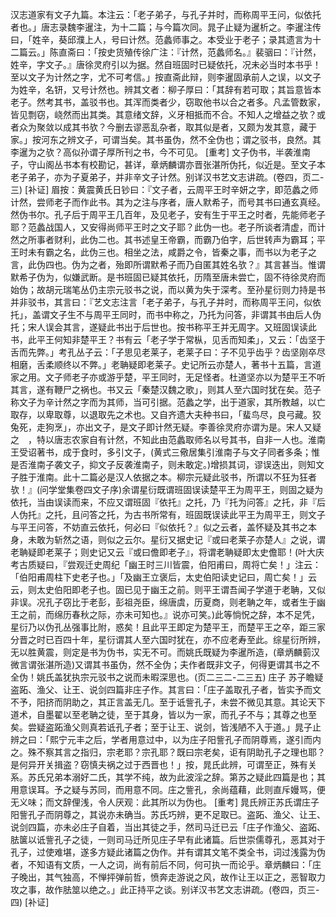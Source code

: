 <!-- { "loadSidebar": true } -->
汉志道家有文子九篇。本注云：「老子弟子，与孔子并时，而称周平王问，似依托者也。」唐志录魏李暹注，为十二篇；与今篇次同。晁子止疑为暹析之。李暹注传曰，「姓辛，葵邱濮上人，号曰计然。范蠡师事之。本受业于老子；录其遗言为十二篇云。」陈直斋曰：「按史货殖传徐广注：『计然，范蠡师名。』裴骃曰：『计然，姓辛，字文子。』唐徐灵府引以为据。然自班固时已疑依托，况未必当时本书乎！至以文子为计然之字，尤不可考信。」按直斋此辩，则李暹固承前人之误，以文子为姓辛，名钘，又号计然也。辨其文者：柳子厚曰：「其辞有若可取；其旨意皆本老子。然考其书，盖驳书也。其浑而类者少，窃取他书以合之者多。凡孟管数家，皆见剽窃，峣然而出其类。其意绪文辞，义牙相抵而不合。不知人之增益之欤？或者众为聚敛以成其书欤？今删去谬恶乱杂者，取其似是者，又颇为发其意，藏于家。」按河东之辨文子，可谓当矣。其书虽伪，然不全伪也；谓之驳书，良然。其李暹为之欤？高似孙谓子厚所刊之书，今不可见。
[重考]
文子伪书，半袭淮南子，守山阁丛书本有校勘记，甚详，章炳麟谓亦晋张湛所伪托，似近是。至文子本老子弟子，亦为子夏弟子，并非辛文子计然。别详汉书艺文志讲疏。(卷四，页二-三)
[补证]
眉按：黄震黄氏日钞曰：『文子者，云周平王时辛妍之字，即范蠡之师计然，尝师老子而作此书。其为之注与序者，唐人默希子，而号其书曰通玄真经。然伪书尔。孔子后于周平王几百年，及见老子，安有生于平王之时者，先能师老子耶？范蠡战国人，又安得尚师平王时之文子耶？此伪一也。老子所谈者清虚，而计然之所事者财利，此伪二也。其书述皇王帝霸，而霸乃伯字，后世转声为霸耳；平王时未有霸之名，此伪三也。相坐之法，咸爵之令，皆秦之事，而书以为老子之言，此伪四也。伪为之者，殆即所谓默希子而乃自匿其姓名欤？』其言甚当。惟谓默希子伪为，似嫌武断。是书班固已疑其依托，历隋至唐未尝亡，固不待徐灵府而始伪；故胡元瑞笔丛仍主宗元驳书之说，而以黄为失于深考。至孙星衍则力持是书并非驳书，其言曰：『艺文志注言「老子弟子，与孔子并时，而称周平王问，似依托」，盖谓文子生不与周平王同时，而书中称之，乃托为问答，非谓其书由后人伪托；宋人误会其言，遂疑此书出于后世也。按书称平王并无周字。又班固误读此书，此平王何知非楚平王？书有云「老子学于常枞，见舌而知柔」，又云：「齿坚于舌而先弊。」考孔丛子云：「子思见老莱子，老莱子曰：子不见乎齿乎？齿坚刚卒尽相磨，舌柔顺终以不弊。」老聃疑即老莱子。史记所云亦楚人，著书十五篇，言道家之用。文子师老子亦或游乎楚，平王同时，无足怪者。杜道坚亦以为楚平王不听其言，遂有鞭尸之祸也。书又云「秦楚汉魏之歌」，则其人至六国时犹在矣。范子称文子为辛计然之字而为其师，当可引据。范蠡之学，出于道家，其所教越，以亡取存，以卑取尊，以退取先之术也。又自齐遗大夫种书曰，「蜚鸟尽，良弓藏。狡兔死，走狗烹」，亦出文子，是文子即计然无疑。李善徐灵府亦谓为是。宋人又疑之　，特以唐志农家自有计然，不知此由范蠡取师名以号其书，自非一人也。淮南王受诏著书，成于食时，多引文子，(黄式三儆居集引淮南子与文子同者多条；惟是否淮南子袭文子，抑文子反袭淮南子，则未敢定。)增损其词，谬误迭出，则知文子胜于淮南。此十二篇必是汉人依据之本。柳宗元疑此驳书，所谓以不狂为狂者欤！』(问学堂集卷四文子序)余谓星衍既谓班固误读楚平王为周平王，则固之疑为依托，当由误读而来，不应又谓班固『依托』之托，乃『托为问答』之托，非『后人伪托』之托，且问答之托，为古书所常有，班固既误读此平王为周平王，则文子与平王问答，不妨直云依托，何必曰『似依托？』似之云者，盖怀疑及其书之本身，未敢为斩然之语，则似之云尔。星衍又据史记『或曰老莱子亦楚人』之说，谓老聃疑即老莱子；则史记又云『或曰儋即老子』，将谓老聃疑即太史儋耶！(叶大庆考古质疑曰，『尝观迁史周纪「幽王时三川皆震，伯阳甫曰，周将亡矣！」注云：「伯阳甫周柱下史老子也。」「及幽王立褒后，太史伯阳读史记曰，周亡矣！」云云，则太史伯阳即老子也。固已见于幽王之前。则平王谓吾闻子学道于老聃，又似非误。况孔子窃比于老彭，彭祖尧臣，绵唐虞，历夏商，则老聃之年，或者生于幽王之前，而绵历春秋之际，亦未可知也。』说亦可笑。)此等惝怳之辞，本不足凭，星衍乃以伪孔丛强事比附，惑矣！且此平王即定为楚平王，而楚平王之卒，距三家分晋之时已百四十年，星衍谓其人至六国时犹在，亦不应老寿至此。综星衍所辨，无以胜黄震，则定是书为伪书，实无不可。而姚氏既疑为李暹所造，(章炳麟菿汉微言谓张湛所造)又谓其书虽伪，然不全伪；夫作者既非文子，何得更谓其书之不全伪！姚氏盖犹执宗元驳书之说而未暇深思也。(页二三二-二三五)
庄子
苏子瞻疑盗跖、渔父、让王、说剑四篇非庄子作。其言曰：「庄子盖取孔子者，皆实予而文不予，阳挤而阴助之，其正言盖无几。至于诋訾孔子，未尝不微见其意。其论天下道术，自墨翟以至老聃之徒，至于其身，皆以为一家，而孔子不与；其尊之也至矣。尝疑盗跖渔父则真若诋孔子者；至于让王、说剑，皆浅陋不入于道。」晁子止辨之曰：「熙宁元丰之后，学者用意过中，以为庄子阳訾孔子而阴尊焉，遂引而内之。殊不察其言之指归，宗老耶？宗孔耶？既曰宗老矣，讵有阴助孔子之理也耶？是何异开关揖盗？窃慎夫祸之过于西晋也！」按，晁氏此辨，可谓至正，殊有关系。苏氏兄弟本溺好二氏，其学不纯，故为此波淫之辞。第苏之疑此四篇是也；其用意误耳。予之疑与苏同，而用意不同。庄之訾孔，余尚蕴藉，此则直斥嫚骂，便无义味；而文辞俚浅，令人厌观：此其所以为伪也。
[重考]
晁氏辨正苏氏谓庄子阳訾孔子而阴尊之，其说亦未确当。苏氏巧辨，更不足取已。盗跖、渔父、让王、说剑四篇，亦未必庄子自着，当出其徒之手，然司马迁已云「庄子作渔父、盗跖、胠箧以诋訾孔子之徒，一则司马迁所见庄子早有此诸篇。后世崇儒尊孔，恶其对于孔子，过使难堪，遂多方疑此诸篇之伪作。并有谓其文笔不类全书，词过浅露为伪者，不知语有文质，一人之词，尚有前后不同，何可执一而论乎。章炳麟曰：「庄子晚出，其气独高，不惮抨弹前哲，愤奔走游说之风，故作让王以正之，恶智取力攻之事，故作胠筮以绝之。」此正持平之谈。别详汉书艺文志讲疏。(卷四，页三-四)
[补证]
